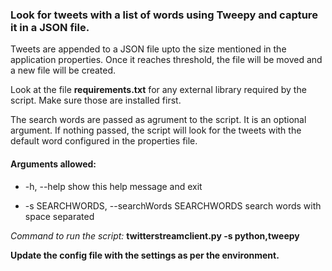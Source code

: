 ### Look for tweets with a list of words using Tweepy and capture it in a JSON file.

Tweets are appended to a JSON file upto the size mentioned in the application properties. Once it reaches threshold, the file will be moved and a new file will be created.

Look at the file **requirements.txt** for any external library required by the script. Make sure those are installed first.

The search words are passed as agrument to the script. It is an optional argument. If nothing passed, the script will look for the tweets with the default word configured in the properties file.

#### Arguments allowed: ####
  * -h, --help     show this help message and exit
  
  * -s SEARCHWORDS, --searchWords SEARCHWORDS     search words with space separated
  
*Command to run the script:*
**twitterstreamclient.py -s python,tweepy**

**Update the config file with the settings as per the environment.**
